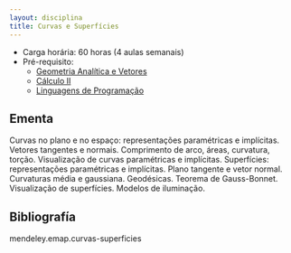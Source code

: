 ```yaml
---
layout: disciplina
title: Curvas e Superfícies 
---
```


- Carga horária: 60 horas (4 aulas semanais)
- Pré-requisito:
    - [Geometria Analítica e Vetores](geometria-analitica-vetores.html) 
    - [Cálculo II](calculo-II.html)
    - [Linguagens de Programação](linguagens-programacao.html)      

## Ementa

Curvas no plano e no espaço: representações paramétricas e
implícitas. Vetores tangentes e normais. Comprimento de arco, áreas,
curvatura, torção. Visualização de curvas paramétricas e
implícitas. Superfícies: representações paramétricas e
implícitas. Plano tangente e vetor normal. Curvaturas média e
gaussiana. Geodésicas. Teorema de Gauss-Bonnet. Visualização de
superfícies. Modelos de iluminação.

## Bibliografía

mendeley.emap.curvas-superficies



